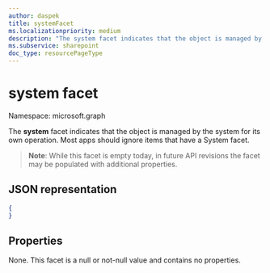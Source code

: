 ```yaml
---
author: daspek
title: systemFacet
ms.localizationpriority: medium
description: "The system facet indicates that the object is managed by the system for its own operation."
ms.subservice: sharepoint
doc_type: resourcePageType
---
```


# system facet

Namespace: microsoft.graph

The **system** facet indicates that the object is managed by the system for its own operation.
Most apps should ignore items that have a System facet.

>**Note**: While this facet is empty today, in future API revisions the facet may be populated with additional properties.

## JSON representation

<!-- { "blockType": "resource", "@type": "microsoft.graph.systemFacet", "@type.aka": "microsoft.graph.systemFacet" } -->

```json
{
}
```

## Properties

None. This facet is a null or not-null value and contains no properties.

<!-- {
  "type": "#page.annotation",
  "section": "documentation",
  "tocPath": "Facets/System"
} -->

